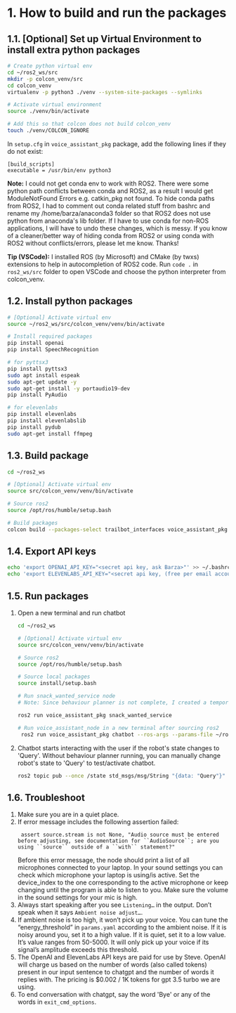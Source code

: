 <!---# 1. How I created the packages **"trailbot_interfaces"** and **"voice_assistant_pkg"**

The instructions in this section are only for bookkeeping how I created the packages. Follow section [2](#2-how-to-build-and-run-the-packages) to build and run packages.
## 1.1. Create **"trailbot_interfaces"** package to host RunServo.srv

I followed [ros2 tutorial](https://docs.ros.org/en/humble/Tutorials/Beginner-Client-Libraries/Custom-ROS2-Interfaces.html) to make custom RunServo.srv
```bash
source /opt/ros/humble/setup.bash 
cd ~/ros2_ws/src
ros2 pkg create --build-type ament_cmake trailbot_interfaces
cd trailbot_interfaces
mkdir srv
# Add RunServo.srv file in srv folder
# Make changes to CMakeLists.txt and package.xml as explained in the ros2 tutorial

# Build trailbot_interfaces pkg 
cd ~/ros2_ws
colcon build --packages-select trailbot_interfaces

# In a new terminal, check if ros recognizes the new srv
cd ~/ros2_ws
source /opt/ros/humble/setup.bash 
source install/setup.bash
ros2 interface show trailbot_interfaces/srv/RunServo

```


## 1.2. Create voice_assistant_pkg package

1. Contents of `voice_assistant.py`: Voice assistant code is borrowed from [here](https://github.com/JarodMica/ChatGPT-and-Whiper-with-TTS/blob/main/voice_assistant.py) and "RunServoClient" class' code is adapted from [ros2 tutorial](https://docs.ros.org/en/humble/Tutorials/Beginner-Client-Libraries/Writing-A-Simple-Py-Service-And-Client.html#write-the-client-node)
2. Create ros2 package
```bash
source /opt/ros/humble/setup.bash 
cd ~/ros2_ws/src
ros2 pkg create --build-type ament_python voice_assistant_pkg --dependencies rclpy trailbot_interfaces
# Add voice_assistant.py in ros2_ws/src/voice_assistant_pkg/voice_assistant_pkg/ folder
# Follow ros2 tutorial to change package.xml and setup.py
```
-->

# 1. How to build and run the packages

## 1.1. [Optional] Set up Virtual Environment to install extra python packages

```bash
# Create python virtual env
cd ~/ros2_ws/src
mkdir -p colcon_venv/src
cd colcon_venv
virtualenv -p python3 ./venv --system-site-packages --symlinks

# Activate virtual environment
source ./venv/bin/activate

# Add this so that colcon does not build colcon_venv
touch ./venv/COLCON_IGNORE

```

In `setup.cfg` in `voice_assistant_pkg` package, add the following lines if they do not exist:
```
[build_scripts]
executable = /usr/bin/env python3
```

**Note:** I could not get conda env to work with ROS2. There were some python path conflicts between conda and ROS2, as a result I would get ModuleNotFound Errors e.g. catkin_pkg not found. To hide conda paths from ROS2, I had to comment out conda related stuff from bashrc and rename my /home/barza/anaconda3 folder so that ROS2 does not use python from anaconda's lib folder. If I have to use conda for non-ROS applications, I will have to undo these changes, which is messy. If you know of a cleaner/better way of hiding conda from ROS2 or using conda with ROS2 without conflicts/errors, please let me know. Thanks!

**Tip (VSCode):** I installed ROS (by Microsoft) and CMake (by twxs) extensions to help in autocompletion of ROS2 code. Run `code .` in `ros2_ws/src` folder to open VSCode and choose the python interpreter from colcon_venv.

## 1.2. Install python packages

```bash
# [Optional] Activate virtual env
source ~/ros2_ws/src/colcon_venv/venv/bin/activate

# Install required packages
pip install openai
pip install SpeechRecognition

# for pyttsx3
pip install pyttsx3
sudo apt install espeak
sudo apt-get update -y
sudo apt-get install -y portaudio19-dev
pip install PyAudio

# for elevenlabs
pip install elevenlabs
pip install elevenlabslib
pip install pydub
sudo apt-get install ffmpeg

```


## 1.3. Build package
```bash
cd ~/ros2_ws

# [Optional] Activate virtual env
source src/colcon_venv/venv/bin/activate

# Source ros2
source /opt/ros/humble/setup.bash 

# Build packages
colcon build --packages-select trailbot_interfaces voice_assistant_pkg

```

## 1.4. Export API keys
```bash
echo 'export OPENAI_API_KEY="<secret api key, ask Barza>"' >> ~/.bashrc
echo 'export ELEVENLABS_API_KEY="<secret api key, (free per email account and for one month, just sign up at elevenlabs)>"' >> ~/.bashrc
```

## 1.5. Run packages

1. Open a new terminal and run chatbot
   ```bash
   cd ~/ros2_ws

   # [Optional] Activate virtual env
   source src/colcon_venv/venv/bin/activate

   # Source ros2
   source /opt/ros/humble/setup.bash 

   # Source local packages 
   source install/setup.bash

   # Run snack_wanted_service node 
   # Note: Since behaviour planner is not complete, I created a temporary `snack_wanted_service node` that responds to `snack_wanted` requests from the chatbot. This allows us to test the chatbot's logic without running behaviour planner. In the final stage, we will replace this step with running the behviour planner node.

   ros2 run voice_assistant_pkg snack_wanted_service

   # Run voice_assistant_node in a new terminal after sourcing ros2
    ros2 run voice_assistant_pkg chatbot --ros-args --params-file ~/ros2_ws/src/TRAILBot/voice_assistant_pkg/config/params.yaml
   ```
2. Chatbot starts interacting with the user if the robot's state changes to 'Query'. Without behaviour planner running, you can manually change robot's state to 'Query' to test/activate chatbot.
   ```bash
   ros2 topic pub --once /state std_msgs/msg/String "{data: "Query"}"
   ```


## 1.6. Troubleshoot

1. Make sure you are in a quiet place.
2. If error message includes the following assertion failed:
   ```
    assert source.stream is not None, "Audio source must be entered before adjusting, see documentation for ``AudioSource``; are you using ``source`` outside of a ``with`` statement?"
   ```
   Before this error message, the node should print a list of all microphones connected to your laptop. In your sound settings you can check which microphone your laptop is using/is active. Set the device_index to the one corresponding to the active microphone or keep changing until the program is able to listen to you. Make sure the volume in the sound settings for your mic is high.
3. Always start speaking after you see `Listening…` in the output. Don’t speak when it says `Ambient noise adjust…`.
4. If ambient noise is too high, it won’t pick up your voice. You can tune the “energy_threshold” in `params.yaml` according to the ambient noise. If it is noisy around you, set it to a high value. If it is quiet, set it to a low value. It’s value ranges from 50-5000. It will only pick up your voice if its signal’s amplitude exceeds this threshold.
5. The OpenAI and ElevenLabs API keys are paid for use by Steve. OpenAI will charge us based on the number of words (also called tokens) present in our input sentence to chatgpt and the number of words it replies with. The pricing is $0.002 / 1K tokens for gpt 3.5 turbo we are using.
6. To end conversation with chatgpt, say the word 'Bye' or any of the words in `exit_cmd_options`.

<!--
[Optional]: To test snack_wanted_service node:
ros2 service type /snack_wanted
ros2 interface show trailbot_interfaces/srv/SnackWanted
ros2 service call /snack_wanted trailbot_interfaces/srv/SnackWanted "{snack: 'chips'}"
-->

